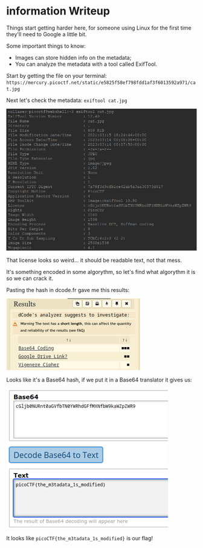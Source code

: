# information Writeup

Things start getting harder here, for someone using Linux for the first time they'll need to Google a little bit.

Some important things to know:
- Images can store hidden info on the metadata;
- You can analyze the metadata with a tool called ExifTool.

Start by getting the file on your terminal: `https://mercury.picoctf.net/static/e5825f58ef798fdd1af3f6013592a971/cat.jpg` 

Next let's check the metadata: `exiftool cat.jpg`

![image info](./Images/et1.png)

That license looks so weird... it should be readable text, not that mess.

It's something encoded in some algorythm, so let's find what algorythm it is so we can crack it.

Pasting the hash in dcode.fr gave me this results:

![image info](./Images/b64dcode.png)

Looks like it's a Base64 hash, if we put it in a Base64 translator it gives us:

![image info](./Images/transb64.png)

It looks like `picoCTF{the_m3tadata_1s_modified}` is our flag!

